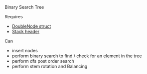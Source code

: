 Binary Search Tree

Requires
- [DoubleNode struct](https://github.com/ManavRachen/SDI/blob/50b1c7cba7caf6bdd0e66a84990b571dce1f7ab6/Nodes/Doubly%20Linked%20Node.h)
- [Stack header](https://github.com/ManavRachen/SDI/blob/f7c83213eb5747d8aa39e85d1945d4c01f42016f/Data%20Structures/Simple%20Structures/Stack.h)

Can 
- insert nodes
- perform binary search to find / check for an element in the tree
- perform dfs post order search
- perform stem rotation and Balancing
